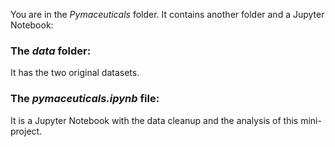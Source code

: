 You are in the *Pymaceuticals* folder. It contains another folder and a Jupyter Notebook:

### The *data* folder:

It has the two original datasets.

### The *pymaceuticals.ipynb* file:

It is a Jupyter Notebook with the data cleanup and the analysis of this mini-project.